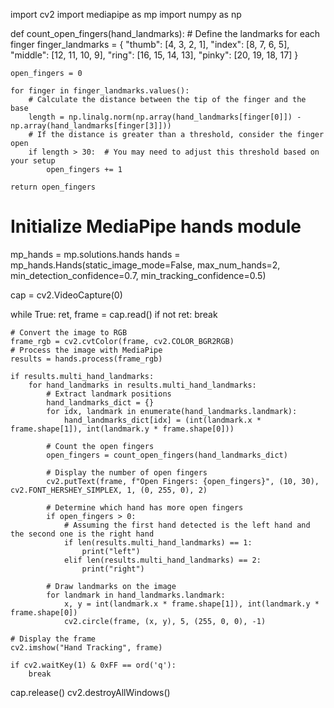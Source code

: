 import cv2
import mediapipe as mp
import numpy as np

def count_open_fingers(hand_landmarks):
    # Define the landmarks for each finger
    finger_landmarks = {
        "thumb": [4, 3, 2, 1],
        "index": [8, 7, 6, 5],
        "middle": [12, 11, 10, 9],
        "ring": [16, 15, 14, 13],
        "pinky": [20, 19, 18, 17]
    }

    open_fingers = 0

    for finger in finger_landmarks.values():
        # Calculate the distance between the tip of the finger and the base
        length = np.linalg.norm(np.array(hand_landmarks[finger[0]]) - np.array(hand_landmarks[finger[3]]))
        # If the distance is greater than a threshold, consider the finger open
        if length > 30:  # You may need to adjust this threshold based on your setup
            open_fingers += 1

    return open_fingers

# Initialize MediaPipe hands module
mp_hands = mp.solutions.hands
hands = mp_hands.Hands(static_image_mode=False, max_num_hands=2, min_detection_confidence=0.7, min_tracking_confidence=0.5)

cap = cv2.VideoCapture(0)

while True:
    ret, frame = cap.read()
    if not ret:
        break

    # Convert the image to RGB
    frame_rgb = cv2.cvtColor(frame, cv2.COLOR_BGR2RGB)
    # Process the image with MediaPipe
    results = hands.process(frame_rgb)

    if results.multi_hand_landmarks:
        for hand_landmarks in results.multi_hand_landmarks:
            # Extract landmark positions
            hand_landmarks_dict = {}
            for idx, landmark in enumerate(hand_landmarks.landmark):
                hand_landmarks_dict[idx] = (int(landmark.x * frame.shape[1]), int(landmark.y * frame.shape[0]))

            # Count the open fingers
            open_fingers = count_open_fingers(hand_landmarks_dict)

            # Display the number of open fingers
            cv2.putText(frame, f"Open Fingers: {open_fingers}", (10, 30), cv2.FONT_HERSHEY_SIMPLEX, 1, (0, 255, 0), 2)

            # Determine which hand has more open fingers
            if open_fingers > 0:
                # Assuming the first hand detected is the left hand and the second one is the right hand
                if len(results.multi_hand_landmarks) == 1:
                    print("left")
                elif len(results.multi_hand_landmarks) == 2:
                    print("right")

            # Draw landmarks on the image
            for landmark in hand_landmarks.landmark:
                x, y = int(landmark.x * frame.shape[1]), int(landmark.y * frame.shape[0])
                cv2.circle(frame, (x, y), 5, (255, 0, 0), -1)

    # Display the frame
    cv2.imshow("Hand Tracking", frame)

    if cv2.waitKey(1) & 0xFF == ord('q'):
        break

cap.release()
cv2.destroyAllWindows()
